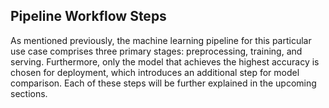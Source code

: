 
## Pipeline Workflow Steps

As mentioned previously, the machine learning pipeline for this particular use case comprises three primary stages: preprocessing, training, and serving. Furthermore, only the model that achieves the highest accuracy is chosen for deployment, which introduces an additional step for model comparison. Each of these steps will be further explained in the upcoming sections.
